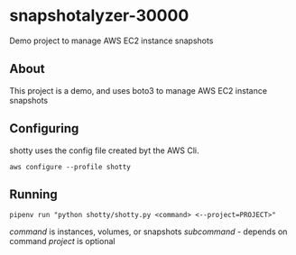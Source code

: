 # snapshotalyzer-30000
Demo project to manage AWS EC2 instance snapshots

## About

This project is a demo, and uses boto3 to manage AWS EC2  instance snapshots

## Configuring

shotty uses the config file created byt the AWS Cli.

`aws configure --profile shotty`

## Running

`pipenv run "python shotty/shotty.py <command> <--project=PROJECT>"`

*command* is instances, volumes, or snapshots
*subcommand* - depends on command 
*project* is optional

